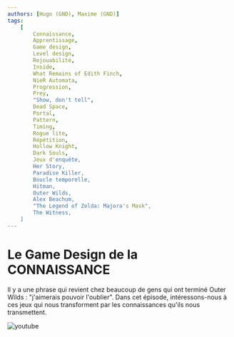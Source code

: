 ```yaml
---
authors: [Hugo (GND), Maxime (GND)]
tags:
    [
        Connaissance,
        Apprentissage,
        Game design,
        Level design,
        Rejouabilité,
        Inside,
        What Remains of Edith Finch,
        NieR Automata,
        Progression,
        Prey,
        "Show, don't tell",
        Dead Space,
        Portal,
        Pattern,
        Timing,
        Rogue lite,
        Répétition,
        Hollow Knight,
        Dark Souls,
        Jeux d'enquête,
        Her Story,
        Paradise Killer,
        Boucle temporelle,
        Hitman,
        Outer Wilds,
        Alex Beachum,
        "The Legend of Zelda: Majora's Mask",
        The Witness,
    ]
---
```


# Le Game Design de la CONNAISSANCE

Il y a une phrase qui revient chez beaucoup de gens qui ont terminé Outer Wilds : "j'aimerais pouvoir l'oublier". Dans cet épisode, intéressons-nous à ces jeux qui nous transforment par les connaissances qu'ils nous transmettent.

![youtube](https://www.youtube.com/watch?v=tG3xNHzsSYI)
